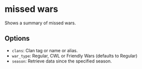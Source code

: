 # missed wars

Shows a summary of missed wars.

## Options

* `clans`: Clan tag or name or alias.
* `war_type`: Regular, CWL or Friendly Wars (defaults to Regular)
* `season`: Retrieve data since the specified season.
